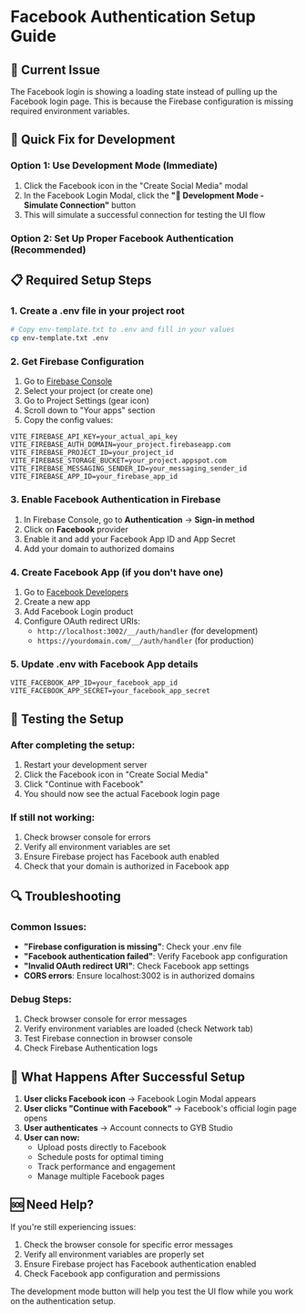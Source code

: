 # Facebook Authentication Setup Guide

## 🚨 **Current Issue**
The Facebook login is showing a loading state instead of pulling up the Facebook login page. This is because the Firebase configuration is missing required environment variables.

## 🔧 **Quick Fix for Development**

### **Option 1: Use Development Mode (Immediate)**
1. Click the Facebook icon in the "Create Social Media" modal
2. In the Facebook Login Modal, click the **"🧪 Development Mode - Simulate Connection"** button
3. This will simulate a successful connection for testing the UI flow

### **Option 2: Set Up Proper Facebook Authentication (Recommended)**

## 📋 **Required Setup Steps**

### **1. Create a .env file in your project root**
```bash
# Copy env-template.txt to .env and fill in your values
cp env-template.txt .env
```

### **2. Get Firebase Configuration**
1. Go to [Firebase Console](https://console.firebase.google.com/)
2. Select your project (or create one)
3. Go to Project Settings (gear icon)
4. Scroll down to "Your apps" section
5. Copy the config values:

```env
VITE_FIREBASE_API_KEY=your_actual_api_key
VITE_FIREBASE_AUTH_DOMAIN=your_project.firebaseapp.com
VITE_FIREBASE_PROJECT_ID=your_project_id
VITE_FIREBASE_STORAGE_BUCKET=your_project.appspot.com
VITE_FIREBASE_MESSAGING_SENDER_ID=your_messaging_sender_id
VITE_FIREBASE_APP_ID=your_firebase_app_id
```

### **3. Enable Facebook Authentication in Firebase**
1. In Firebase Console, go to **Authentication** → **Sign-in method**
2. Click on **Facebook** provider
3. Enable it and add your Facebook App ID and App Secret
4. Add your domain to authorized domains

### **4. Create Facebook App (if you don't have one)**
1. Go to [Facebook Developers](https://developers.facebook.com/)
2. Create a new app
3. Add Facebook Login product
4. Configure OAuth redirect URIs:
   - `http://localhost:3002/__/auth/handler` (for development)
   - `https://yourdomain.com/__/auth/handler` (for production)

### **5. Update .env with Facebook App details**
```env
VITE_FACEBOOK_APP_ID=your_facebook_app_id
VITE_FACEBOOK_APP_SECRET=your_facebook_app_secret
```

## 🧪 **Testing the Setup**

### **After completing the setup:**
1. Restart your development server
2. Click the Facebook icon in "Create Social Media"
3. Click "Continue with Facebook"
4. You should now see the actual Facebook login page

### **If still not working:**
1. Check browser console for errors
2. Verify all environment variables are set
3. Ensure Firebase project has Facebook auth enabled
4. Check that your domain is authorized in Facebook app

## 🔍 **Troubleshooting**

### **Common Issues:**
- **"Firebase configuration is missing"**: Check your .env file
- **"Facebook authentication failed"**: Verify Facebook app configuration
- **"Invalid OAuth redirect URI"**: Check Facebook app settings
- **CORS errors**: Ensure localhost:3002 is in authorized domains

### **Debug Steps:**
1. Check browser console for error messages
2. Verify environment variables are loaded (check Network tab)
3. Test Firebase connection in browser console
4. Check Firebase Authentication logs

## 📱 **What Happens After Successful Setup**

1. **User clicks Facebook icon** → Facebook Login Modal appears
2. **User clicks "Continue with Facebook"** → Facebook's official login page opens
3. **User authenticates** → Account connects to GYB Studio
4. **User can now:**
   - Upload posts directly to Facebook
   - Schedule posts for optimal timing
   - Track performance and engagement
   - Manage multiple Facebook pages

## 🆘 **Need Help?**

If you're still experiencing issues:
1. Check the browser console for specific error messages
2. Verify all environment variables are properly set
3. Ensure Firebase project has Facebook authentication enabled
4. Check Facebook app configuration and permissions

The development mode button will help you test the UI flow while you work on the authentication setup.
